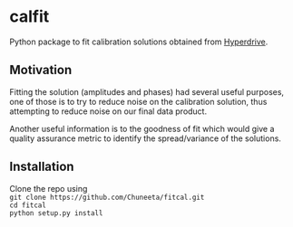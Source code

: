 # calfit

Python package to fit calibration solutions obtained from [Hyperdrive](https://github.com/MWATelescope/mwa_hyperdrive).

## Motivation
Fitting the solution (amplitudes and phases) had several useful purposes, one of those is to try to reduce noise on the calibration solution, thus attempting to reduce noise on our final data product.

Another useful information is to the goodness of fit which would give a quality assurance metric to identify the spread/variance of the solutions. 

## Installation
Clone the repo using   
`git clone https://github.com/Chuneeta/fitcal.git`   
`cd fitcal`   
`python setup.py install`  

